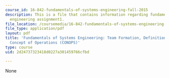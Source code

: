 ```yaml
---
course_id: 16-842-fundamentals-of-systems-engineering-fall-2015
description: This is a file that contains information regarding fundamentals of systems
  engineering assignment1.
file_location: /coursemedia/16-842-fundamentals-of-systems-engineering-fall-2015/2d24737323418d0227a301459766cfbd_MIT16_842F15_Assignment1.pdf
file_type: application/pdf
layout: pdf
title: 'Fundamentals of Systems Engineering: Team Formation, Definitions, Stakeholders,
  Concept of Operations (CONOPS)'
type: course
uid: 2d24737323418d0227a301459766cfbd

---
```

None